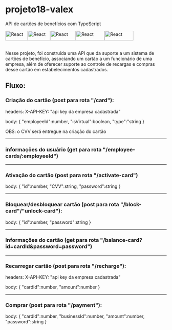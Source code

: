<h1>projeto18-valex</h1>
<p>API de cartões de benefícios com TypeScript</p>
<div style="display: flex">
  <img align="center" alt="React" height="30" width="70" src="https://img.shields.io/badge/Node.js-43853D?style=for-the-badge&logo=node.js&logoColor=white">
  <img align="center" alt="React" height="30" width="70" src="https://img.shields.io/badge/Express.js-404D59?style=for-the-badge">
  <img align="center" alt="React" height="30" width="80" src="https://img.shields.io/badge/TypeScript-007ACC?style=for-the-badge&logo=typescript&logoColor=white">
  <img align="center" alt="React" height="30" width="90" src="https://img.shields.io/badge/PostgreSQL-316192?style=for-the-badge&logo=postgresql&logoColor=white">
  <img align="center" alt="React" height="30" width="90" src="https://img.shields.io/badge/Heroku-430098?style=for-the-badge&logo=heroku&logoColor=white">
</div>
<br>
<p>Nesse projeto, foi construída uma API que da suporte a um sistema de cartões de benefício, associando um cartão a um funcionário de uma empresa, além de oferecer suporte ao controle de recargas e compras desse cartão em estabelecimentos cadastrados.</p>

<h2>Fluxo:</h2>

<h3>Criação do cartão (post para rota "/card"):</h3>
<p>headers: X-API-KEY: "api key da empresa cadastrada"</p>
<p>body:
  {
    "employeeId":number,
    "isVirtual":boolean,
    "type":"string
  }
</p>

  <p>OBS: o CVV será entregue na criação do cartão</p>
  
<hr>
  
<h3>informações do usuário (get para rota "/employee-cards/:employeeId")</h3>

<hr>

<h3>Ativação do cartão (post para rota "/activate-card")</h3>
<p>body:
  {
    "id":number,
    "CVV":string,
    "password":string
  }
</p>

<hr>

<h3>Bloquear/desbloquear cartão (post para rota "/block-card"/"unlock-card"):</h3>
<p>body:
  {
    "id":number,
    "password":string
  }
</p>

<hr>

<h3>Informações do cartão (get para rota "/balance-card?id=cardId&password=password")</h3>

<hr>

<h3>Recarregar cartão (post para rota "/recharge"):</h3>
<p>headers: X-API-KEY: "api key da empresa cadastrada"</p>
<p>body:
  {
    "cardId":number,
    "amount":number
  }
</p>

<hr>

<h3>Comprar (post para rota "/payment"):</h3>

<p>body:
  {
    "cardId":number,
    "businessId":number,
    "amount":number,
    "password":string
  }
</p>

